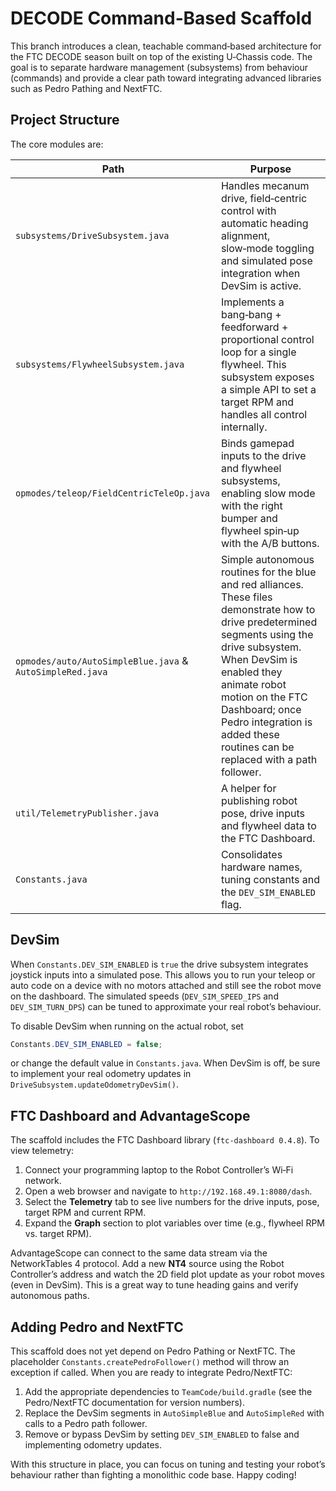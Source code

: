 # DECODE Command‑Based Scaffold

This branch introduces a clean, teachable command‑based architecture for the
FTC DECODE season built on top of the existing U‑Chassis code.  The goal is
to separate hardware management (subsystems) from behaviour (commands) and
provide a clear path toward integrating advanced libraries such as Pedro
Pathing and NextFTC.

## Project Structure

The core modules are:

| Path | Purpose |
| --- | --- |
| `subsystems/DriveSubsystem.java` | Handles mecanum drive, field‑centric control with automatic heading alignment, slow‑mode toggling and simulated pose integration when DevSim is active. |
| `subsystems/FlywheelSubsystem.java` | Implements a bang‑bang + feedforward + proportional control loop for a single flywheel.  This subsystem exposes a simple API to set a target RPM and handles all control internally. |
| `opmodes/teleop/FieldCentricTeleOp.java` | Binds gamepad inputs to the drive and flywheel subsystems, enabling slow mode with the right bumper and flywheel spin‑up with the A/B buttons. |
| `opmodes/auto/AutoSimpleBlue.java` & `AutoSimpleRed.java` | Simple autonomous routines for the blue and red alliances.  These files demonstrate how to drive predetermined segments using the drive subsystem.  When DevSim is enabled they animate robot motion on the FTC Dashboard; once Pedro integration is added these routines can be replaced with a path follower. |
| `util/TelemetryPublisher.java` | A helper for publishing robot pose, drive inputs and flywheel data to the FTC Dashboard. |
| `Constants.java` | Consolidates hardware names, tuning constants and the `DEV_SIM_ENABLED` flag. |

## DevSim

When `Constants.DEV_SIM_ENABLED` is `true` the drive subsystem integrates joystick inputs into a simulated pose.  This allows you to run your teleop or auto code on a device with no motors attached and still see the robot move on the dashboard.  The simulated speeds (`DEV_SIM_SPEED_IPS` and `DEV_SIM_TURN_DPS`) can be tuned to approximate your real robot’s behaviour.

To disable DevSim when running on the actual robot, set

```java
Constants.DEV_SIM_ENABLED = false;
```

or change the default value in `Constants.java`.  When DevSim is off, be sure to implement your real odometry updates in `DriveSubsystem.updateOdometryDevSim()`.

## FTC Dashboard and AdvantageScope

The scaffold includes the FTC Dashboard library (`ftc-dashboard 0.4.8`).  To view telemetry:

1. Connect your programming laptop to the Robot Controller’s Wi‑Fi network.
2. Open a web browser and navigate to `http://192.168.49.1:8080/dash`.
3. Select the **Telemetry** tab to see live numbers for the drive inputs, pose, target RPM and current RPM.
4. Expand the **Graph** section to plot variables over time (e.g., flywheel RPM vs. target RPM).

AdvantageScope can connect to the same data stream via the NetworkTables 4 protocol.  Add a new **NT4** source using the Robot Controller’s address and watch the 2D field plot update as your robot moves (even in DevSim).  This is a great way to tune heading gains and verify autonomous paths.

## Adding Pedro and NextFTC

This scaffold does not yet depend on Pedro Pathing or NextFTC.  The placeholder `Constants.createPedroFollower()` method will throw an exception if called.  When you are ready to integrate Pedro/NextFTC:

1. Add the appropriate dependencies to `TeamCode/build.gradle` (see the Pedro/NextFTC documentation for version numbers).
2. Replace the DevSim segments in `AutoSimpleBlue` and `AutoSimpleRed` with calls to a Pedro path follower.
3. Remove or bypass DevSim by setting `DEV_SIM_ENABLED` to false and implementing odometry updates.

With this structure in place, you can focus on tuning and testing your robot’s behaviour rather than fighting a monolithic code base.  Happy coding!